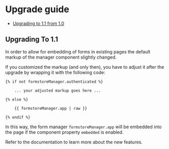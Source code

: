 # Upgrade guide

- [Upgrading to 1.1 from 1.0](#upgrade-1.1)

<a name="upgrade-1.1"></a>
## Upgrading To 1.1

In order to allow for embedding of forms in existing pages the default markup of the manager component slightly changed.

If you customized the markup (and only then), you have to adjust it after the upgrade by wrapping it with the following code:

    {% if not formstoreManager.authenticated %}

        ... your adjusted markup goes here ...

    {% else %}

        {{ formstoreManager.app | raw }}

    {% endif %}
 
In this way, the form manager ``formstoreManager.app`` will be embedded into the page if the component property ``embedded`` is enabled.

Refer to the documentation to learn more about the new features.
